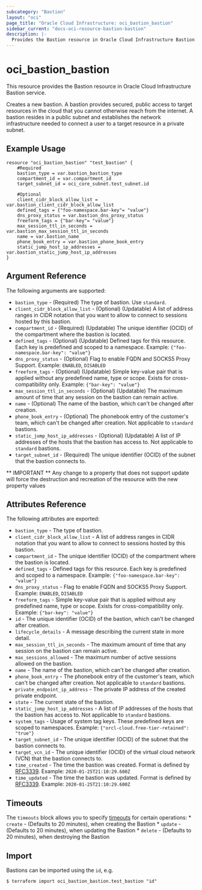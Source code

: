 ```yaml
---
subcategory: "Bastion"
layout: "oci"
page_title: "Oracle Cloud Infrastructure: oci_bastion_bastion"
sidebar_current: "docs-oci-resource-bastion-bastion"
description: |-
  Provides the Bastion resource in Oracle Cloud Infrastructure Bastion service
---
```


# oci_bastion_bastion
This resource provides the Bastion resource in Oracle Cloud Infrastructure Bastion service.

Creates a new bastion. A bastion provides secured, public access to target resources in the cloud that you cannot otherwise reach from the internet. A bastion resides in a public subnet and establishes the network infrastructure needed to connect a user to a target resource in a private subnet.


## Example Usage

```hcl
resource "oci_bastion_bastion" "test_bastion" {
	#Required
	bastion_type = var.bastion_bastion_type
	compartment_id = var.compartment_id
	target_subnet_id = oci_core_subnet.test_subnet.id

	#Optional
	client_cidr_block_allow_list = var.bastion_client_cidr_block_allow_list
	defined_tags = {"foo-namespace.bar-key"= "value"}
	dns_proxy_status = var.bastion_dns_proxy_status
	freeform_tags = {"bar-key"= "value"}
	max_session_ttl_in_seconds = var.bastion_max_session_ttl_in_seconds
	name = var.bastion_name
	phone_book_entry = var.bastion_phone_book_entry
	static_jump_host_ip_addresses = var.bastion_static_jump_host_ip_addresses
}
```

## Argument Reference

The following arguments are supported:

* `bastion_type` - (Required) The type of bastion. Use `standard`. 
* `client_cidr_block_allow_list` - (Optional) (Updatable) A list of address ranges in CIDR notation that you want to allow to connect to sessions hosted by this bastion.
* `compartment_id` - (Required) (Updatable) The unique identifier (OCID) of the compartment where the bastion is located.
* `defined_tags` - (Optional) (Updatable) Defined tags for this resource. Each key is predefined and scoped to a namespace. Example: `{"foo-namespace.bar-key": "value"}` 
* `dns_proxy_status` - (Optional) Flag to enable FQDN and SOCKS5 Proxy Support. Example: `ENABLED`, `DISABLED`
* `freeform_tags` - (Optional) (Updatable) Simple key-value pair that is applied without any predefined name, type or scope. Exists for cross-compatibility only. Example: `{"bar-key": "value"}` 
* `max_session_ttl_in_seconds` - (Optional) (Updatable) The maximum amount of time that any session on the bastion can remain active.
* `name` - (Optional) The name of the bastion, which can't be changed after creation.
* `phone_book_entry` - (Optional) The phonebook entry of the customer's team, which can't be changed after creation. Not applicable to `standard` bastions. 
* `static_jump_host_ip_addresses` - (Optional) (Updatable) A list of IP addresses of the hosts that the bastion has access to. Not applicable to `standard` bastions. 
* `target_subnet_id` - (Required) The unique identifier (OCID) of the subnet that the bastion connects to.


** IMPORTANT **
Any change to a property that does not support update will force the destruction and recreation of the resource with the new property values

## Attributes Reference

The following attributes are exported:

* `bastion_type` - The type of bastion.
* `client_cidr_block_allow_list` - A list of address ranges in CIDR notation that you want to allow to connect to sessions hosted by this bastion.
* `compartment_id` - The unique identifier (OCID) of the compartment where the bastion is located.
* `defined_tags` - Defined tags for this resource. Each key is predefined and scoped to a namespace. Example: `{"foo-namespace.bar-key": "value"}` 
* `dns_proxy_status` - Flag to enable FQDN and SOCKS5 Proxy Support. Example: `ENABLED`, `DISABLED`
* `freeform_tags` - Simple key-value pair that is applied without any predefined name, type or scope. Exists for cross-compatibility only. Example: `{"bar-key": "value"}` 
* `id` - The unique identifier (OCID) of the bastion, which can't be changed after creation.
* `lifecycle_details` - A message describing the current state in more detail.
* `max_session_ttl_in_seconds` - The maximum amount of time that any session on the bastion can remain active.
* `max_sessions_allowed` - The maximum number of active sessions allowed on the bastion.
* `name` - The name of the bastion, which can't be changed after creation.
* `phone_book_entry` - The phonebook entry of the customer's team, which can't be changed after creation. Not applicable to `standard` bastions. 
* `private_endpoint_ip_address` - The private IP address of the created private endpoint.
* `state` - The current state of the bastion.
* `static_jump_host_ip_addresses` - A list of IP addresses of the hosts that the bastion has access to. Not applicable to `standard` bastions. 
* `system_tags` - Usage of system tag keys. These predefined keys are scoped to namespaces. Example: `{"orcl-cloud.free-tier-retained": "true"}` 
* `target_subnet_id` - The unique identifier (OCID) of the subnet that the bastion connects to.
* `target_vcn_id` - The unique identifier (OCID) of the virtual cloud network (VCN) that the bastion connects to.
* `time_created` - The time the bastion was created. Format is defined by [RFC3339](https://tools.ietf.org/html/rfc3339). Example: `2020-01-25T21:10:29.600Z` 
* `time_updated` - The time the bastion was updated. Format is defined by [RFC3339](https://tools.ietf.org/html/rfc3339). Example: `2020-01-25T21:10:29.600Z` 

## Timeouts

The `timeouts` block allows you to specify [timeouts](https://registry.terraform.io/providers/oracle/oci/latest/docs/guides/changing_timeouts) for certain operations:
	* `create` - (Defaults to 20 minutes), when creating the Bastion
	* `update` - (Defaults to 20 minutes), when updating the Bastion
	* `delete` - (Defaults to 20 minutes), when destroying the Bastion


## Import

Bastions can be imported using the `id`, e.g.

```
$ terraform import oci_bastion_bastion.test_bastion "id"
```

